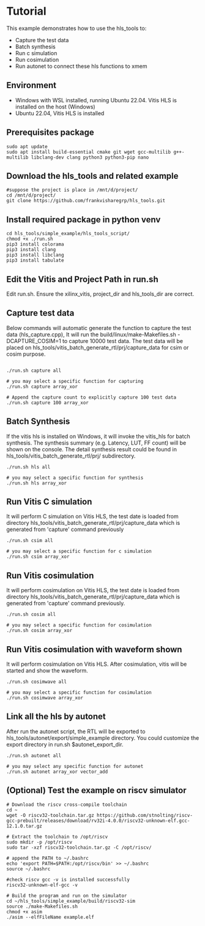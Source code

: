 # Tutorial

This example demonstrates how to use the hls_tools to:
* Capture the test data
* Batch synthesis
* Run c simulation
* Run cosimulation
* Run autonet to connect these hls functions to xmem

## Environment
* Windows with WSL installed, running Ubuntu 22.04. Vitis HLS is installed on the host (Windows)
* Ubuntu 22.04, Vitis HLS is installed

## Prerequisites package
```console
sudo apt update
sudo apt install build-essential cmake git wget gcc-multilib g++-multilib libclang-dev clang python3 python3-pip nano
```

## Download the hls_tools and related example
```console
#suppose the project is place in /mnt/d/project/
cd /mnt/d/project/
git clone https://github.com/frankvisharegrp/hls_tools.git
```

## Install required package in python venv
```console
cd hls_tools/simple_example/hls_tools_script/
chmod +x ./run.sh
pip3 install colorama
pip3 install clang
pip3 install libclang
pip3 install tabulate
```

## Edit the Vitis and Project Path in run.sh
Edit run.sh. Ensure the xilinx_vitis, project_dir and hls_tools_dir are correct.

## Capture test data
Below commands will automatic generate the function to capture the test data (hls_capture.cpp),
It will run the build/linux/make-Makefiles.sh -DCAPTURE_COSIM=1 to capture 10000 test data.
The test data will be placed on hls_tools/vitis_batch_generate_rtl/prj/capture_data for csim or cosim purpose.
```console

./run.sh capture all

# you may select a specific function for capturing
./run.sh capture array_xor

# Append the capture count to explicitly capture 100 test data 
./run.sh capture 100 array_xor
```

## Batch Synthesis
If the vitis hls is installed on Windows, it will invoke the vitis_hls for batch synthesis. 
The synthesis summary (e.g. Latency, LUT, FF count) will be shown on the console.
The detail synthesis result could be found in hls_tools/vitis_batch_generate_rtl/prj/ subdirectory.
```console
./run.sh hls all

# you may select a specific function for synthesis
./run.sh hls array_xor
```

## Run Vitis C simulation
It will perform C simulation on Vitis HLS, the test date is loaded from directory hls_tools/vitis_batch_generate_rtl/prj/capture_data which is generated from 'capture' command previously
```console
./run.sh csim all

# you may select a specific function for c simulation
./run.sh csim array_xor
```

## Run Vitis cosimulation
It will perform cosimulation on Vitis HLS, the test date is loaded from directory hls_tools/vitis_batch_generate_rtl/prj/capture_data which is generated from 'capture' command previously.
```console
./run.sh cosim all

# you may select a specific function for cosimulation
./run.sh cosim array_xor
```

## Run Vitis cosimulation with waveform shown
It will perform cosimulation on Vitis HLS. After cosimulation, vitis will be started and show the waveform.
```console
./run.sh cosimwave all

# you may select a specific function for cosimulation
./run.sh cosimwave array_xor
```

## Link all the hls by autonet
After run the autonet script, the RTL will be exported to hls_tools/autonet/export/simple_example directory.
You could customize the export directory in run.sh $autonet_export_dir.

```console
./run.sh autonet all

# you may select any specific function for autonet
./run.sh autonet array_xor vector_add
```

## (Optional) Test the example on riscv simulator
```console
# Download the riscv cross-compile toolchain
cd ~
wget -O riscv32-toolchain.tar.gz https://github.com/stnolting/riscv-gcc-prebuilt/releases/download/rv32i-4.0.0/riscv32-unknown-elf.gcc-12.1.0.tar.gz

# Extract the toolchain to /opt/riscv
sudo mkdir -p /opt/riscv
sudo tar -xzf riscv32-toolchain.tar.gz -C /opt/riscv/

# append the PATH to ~/.bashrc
echo 'export PATH=$PATH:/opt/riscv/bin' >> ~/.bashrc
source ~/.bashrc

#check riscv gcc -v is installed successfully
riscv32-unknown-elf-gcc -v

# Build the program and run on the simulator
cd ~/hls_tools/simple_example/build/riscv32-sim
source ./make-Makefiles.sh
chmod +x asim
./asim --elfFileName example.elf
```
